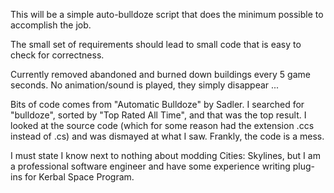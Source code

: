 This will be a simple auto-bulldoze script that does the minimum possible to accomplish the job.

The small set of requirements should lead to small code that is easy to check for correctness.

Currently removed abandoned and burned down buildings every 5 game seconds. No animation/sound is
played, they simply disappear ...

Bits of code comes from "Automatic Bulldoze" by Sadler. I searched for "bulldoze", sorted by "Top Rated All Time", and that was the top result. I looked at the source code (which for some reason had the extension .ccs instead of .cs) and was dismayed at what I saw. Frankly, the code is a mess.

I must state I know next to nothing about modding Cities: Skylines, but I am a professional software engineer
and have some experience writing plug-ins for Kerbal Space Program.